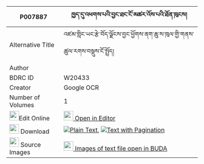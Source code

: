 |P007887|ཁྱད་དུ་འཕགས་པའི་བྱང་ཐང་ངོ་མཚར་འོས་པའི་ཐོན་ཁུངས། 
| --- | --- 
|Alternative Title |འཛམ་གླིང་ཡང་རྩེ་བོད་ལྗོངས་བྱང་ཕྱོགས་ནག་ཆུ་ས་ཁུལ་གྱི་གནས་ཚུལ་རགས་བསྡུས་ངོ་སྤྲོད།
|Author | 
|BDRC ID | W20433
|Creator | Google OCR
|Number of Volumes| 1
|<img width="25" src="https://img.icons8.com/color/25/000000/edit-property.png">Edit Online| [<img width="25" src="https://avatars.githubusercontent.com/u/45091458?s=200&v=4"> Open in Editor](http://editor.openpecha.org/P007887)
|<img width="25" src="https://img.icons8.com/fluent/48/000000/download-2.png"/>  Download | [![](https://img.icons8.com/color/20/000000/txt.png)Plain Text](https://github.com/Openpecha/P007887/releases/download/v1/khye_du_pakpa_i_jangtang_ngots_plain_P007887.zip), [![](https://img.icons8.com/color/20/000000/txt.png)Text with Pagination](https://github.com/Openpecha/P007887/releases/download/v1/khye_du_pakpa_i_jangtang_ngots_pages_P007887.zip)
|<img width="25" src="https://img.icons8.com/plasticine/100/000000/pictures-folder.png"/>  Source Images | [<img width="25" src="https://library.bdrc.io/icons/BUDA-small.svg"> Images of text file open in BUDA](https://library.bdrc.io/show/bdr:W20433)